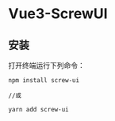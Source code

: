  # Vue3-ScrewUI 

 ## 安装
 
 打开终端运行下列命令：
 
 ```
 npm install screw-ui
 
 //或
 
 yarn add screw-ui
 ```

